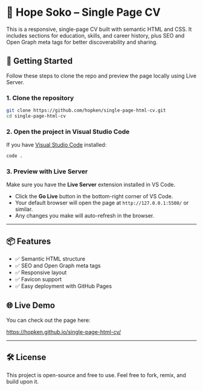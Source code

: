 
# 🌟 Hope Soko – Single Page CV

This is a responsive, single-page CV built with semantic HTML and CSS. It includes sections for education, skills, and career history, plus SEO and Open Graph meta tags for better discoverability and sharing.

## 🚀 Getting Started

Follow these steps to clone the repo and preview the page locally using Live Server.

### 1. Clone the repository

```bash
git clone https://github.com/hopken/single-page-html-cv.git
cd single-page-html-cv
```

### 2. Open the project in Visual Studio Code

If you have [Visual Studio Code](https://code.visualstudio.com/) installed:

```bash
code .
```

### 3. Preview with Live Server

Make sure you have the **Live Server** extension installed in VS Code.

- Click the **Go Live** button in the bottom-right corner of VS Code.
- Your default browser will open the page at `http://127.0.0.1:5500/` or similar.
- Any changes you make will auto-refresh in the browser.

---

## 📦 Features

- ✅ Semantic HTML structure
- ✅ SEO and Open Graph meta tags
- ✅ Responsive layout
- ✅ Favicon support
- ✅ Easy deployment with GitHub Pages

## 🌐 Live Demo

You can check out the page here:


https://hopken.github.io/single-page-html-cv/



---

## 🛠️ License

This project is open-source and free to use. Feel free to fork, remix, and build upon it.
